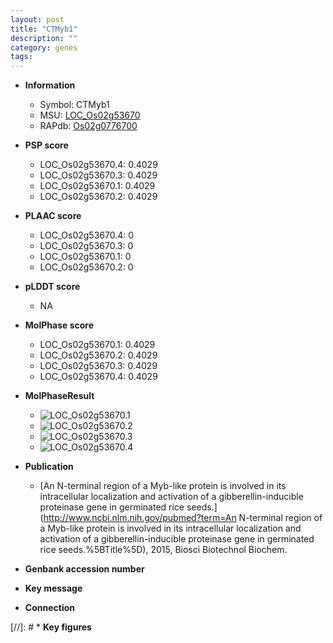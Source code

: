 ```yaml
---
layout: post
title: "CTMyb1"
description: ""
category: genes
tags: 
---
```


* **Information**  
    + Symbol: CTMyb1  
    + MSU: [LOC_Os02g53670](http://rice.plantbiology.msu.edu/cgi-bin/ORF_infopage.cgi?orf=LOC_Os02g53670)  
    + RAPdb: [Os02g0776700](http://rapdb.dna.affrc.go.jp/viewer/gbrowse_details/irgsp1?name=Os02g0776700)  

* **PSP score**  
    + LOC_Os02g53670.4: 0.4029 
    + LOC_Os02g53670.3: 0.4029 
    + LOC_Os02g53670.1: 0.4029 
    + LOC_Os02g53670.2: 0.4029 

* **PLAAC score**  
    + LOC_Os02g53670.4: 0 
    + LOC_Os02g53670.3: 0 
    + LOC_Os02g53670.1: 0 
    + LOC_Os02g53670.2: 0 

* **pLDDT score**
    + NA


* **MolPhase score**
    + LOC_Os02g53670.1: 0.4029
    + LOC_Os02g53670.2: 0.4029
    + LOC_Os02g53670.3: 0.4029
    + LOC_Os02g53670.4: 0.4029

* **MolPhaseResult**
    + ![LOC_Os02g53670.1](https://ricepsp.github.io/pictures/LOC_Os02g/LOC_Os02g53670.1.png)
    + ![LOC_Os02g53670.2](https://ricepsp.github.io/pictures/LOC_Os02g/LOC_Os02g53670.2.png)
    + ![LOC_Os02g53670.3](https://ricepsp.github.io/pictures/LOC_Os02g/LOC_Os02g53670.3.png)
    + ![LOC_Os02g53670.4](https://ricepsp.github.io/pictures/LOC_Os02g/LOC_Os02g53670.4.png)

* **Publication**  
    + [An N-terminal region of a Myb-like protein is involved in its intracellular localization and activation of a gibberellin-inducible proteinase gene in germinated rice seeds.](http://www.ncbi.nlm.nih.gov/pubmed?term=An N-terminal region of a Myb-like protein is involved in its intracellular localization and activation of a gibberellin-inducible proteinase gene in germinated rice seeds.%5BTitle%5D), 2015, Biosci Biotechnol Biochem.

* **Genbank accession number**  

* **Key message**  

* **Connection**  

[//]: # * **Key figures**  


